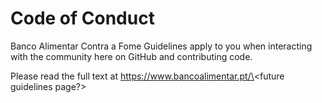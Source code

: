 # Code of Conduct

Banco Alimentar Contra a Fome Guidelines apply to you when interacting with the community here on GitHub and contributing code.

Please read the full text at https://www.bancoalimentar.pt/\<future guidelines page?\>
